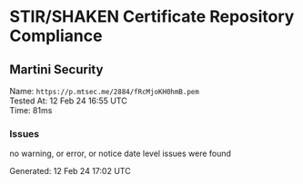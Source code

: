 # STIR/SHAKEN Certificate Repository Compliance

## Martini Security

Name: `https://p.mtsec.me/2884/fRcMjoKH0hmB.pem`\
Tested At: 12 Feb 24 16:55 UTC\
Time: 81ms

### Issues

no warning, or error, or notice date level issues were found

Generated: 12 Feb 24 17:02 UTC
